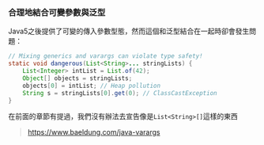 ### 合理地結合可變參數與泛型

Java5之後提供了可變的傳入參數型態，然而這個和泛型結合在一起時卻會發生問題：

``` Java
// Mixing generics and varargs can violate type safety!
static void dangerous(List<String>... stringLists) {
    List<Integer> intList = List.of(42);
    Object[] objects = stringLists;
    objects[0] = intList; // Heap pollution
    String s = stringLists[0].get(0); // ClassCastException
}
```

在前面的章節有提過，我們沒有辦法去宣告像是`List<String>[]`這樣的東西

> https://www.baeldung.com/java-varargs
